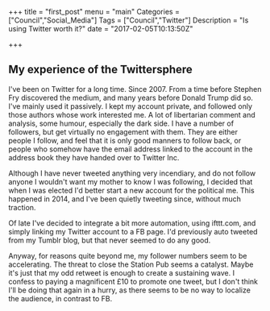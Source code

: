 +++
title = "first_post"
menu = "main"
Categories = ["Council","Social_Media"]
Tags = ["Council","Twitter"]
Description = "Is using Twitter worth it?"
date = "2017-02-05T10:13:50Z"

+++

## My experience of the Twittersphere
I've been on Twitter for a long time. Since 2007. From a time before Stephen Fry discovered the medium, and many years before Donald Trump did so. I've mainly used it passively. I kept my account private, and followed only those authors whose work interested me. A lot of libertarian comment and analysis, some humour, especially the dark side. I have a number of followers, but get virtually no engagement with them. They are either people I follow, and feel that it is only good manners to follow back, or people who somehow have the email address linked to the account in the address book they have handed over to Twitter Inc.

Although I have never tweeted anything very incendiary, and do not follow anyone I wouldn't want my mother to know I was following, I decided that when I was elected I'd better start a new account for the political me. This happened in 2014, and I've been quietly tweeting since, without much traction.

Of late I've decided to integrate a bit more automation, using ifttt.com, and simply linking my Twitter account to a FB page. I'd previously auto tweeted from my Tumblr blog, but that never seemed to do any good.

Anyway, for reasons quite beyond me, my follower numbers seem to be accelerating. The threat to close the Station Pub seems a catalyst. Maybe it's just that my odd retweet is enough to create a sustaining wave. I confess to paying a magnificent £10 to promote one tweet, but I don't think I'll be doing that again in a hurry, as there seems to be no way to localize the audience, in contrast to FB.


